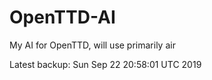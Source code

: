 # OpenTTD-AI
My AI for OpenTTD, will use primarily air

Latest backup: Sun Sep 22 20:58:01 UTC 2019
